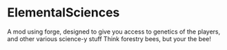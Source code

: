 ElementalSciences
=================

A mod using forge, designed to give you access to genetics of the players, and other various science-y stuff
Think forestry bees, but your the bee!
